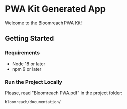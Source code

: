 # PWA Kit Generated App

Welcome to the Bloomreach PWA Kit!

## Getting Started

### Requirements

-   Node 18 or later
-   npm 9 or later

### Run the Project Locally

Please, read "Bloomreach PWA.pdf" in the project folder:

```bash
bloomreach/documentation/
```
